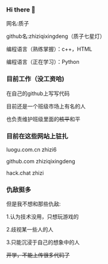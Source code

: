 ### Hi there 👋
网名:质子

github名:zhiziqixingdeng（质子七星灯）

编程语言（熟练掌握）：c++，HTML

编程语言（正在学习）：Python

### 目前工作（没工资哈)

在自己的github上写写代码

目前还是一个班级市场上有名的人

也负责维护班级里面的~~核平~~和平

### 目前在这些网站上驻扎

luogu.com.cn zhizi6

github.com zhiziqixingdeng

hack.chat zhizi

### 仇敌挺多

但是我不想和那些仇敌:

1.认为技术没用，只想玩游戏的

2.歧视某一些人的人

3.只能沉浸于自己的想象中的人

~~开学，不能上传很多代码了~~
